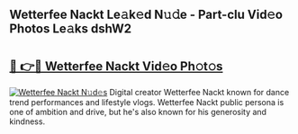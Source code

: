 ## Wetterfee Nackt Le𝚊k𝚎d N𝚞𝚍e - Part-clu Vid𝚎o Photos Le𝚊ks dshW2

# <h2><a href="http://fbaw6w7.evod.top/?m=Wetterfee+Nackt">🔗 👉🔴 Wetterfee Nackt Vid𝚎o Ph𝚘t𝚘s</a></h2>

[![Wetterfee Nackt N𝚞d𝚎s](https://i.imgur.com/8V9OHl7.gif)](http://fbaw6w7.evod.top/?m=Wetterfee+Nackt)
Digital creator Wetterfee Nackt known for dance trend performances and lifestyle vlogs. Wetterfee Nackt public persona is one of ambition and drive, but he's also known for his generosity and kindness. 
